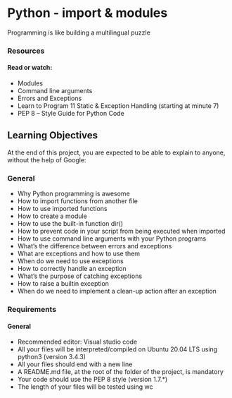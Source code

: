 # Python - import & modules
<p> Programming is like building a multilingual puzzle</p>
<h3>Resources</h3>
<h4>Read or watch:</h4>
<ul>
    <li>Modules</li>
    <li>Command line arguments</li>
    <li>Errors and Exceptions</li>
    <li>Learn to Program 11 Static & Exception Handling (starting at minute 7)</li>
    <li>PEP 8 – Style Guide for Python Code</li>
</ul>
<h2>Learning Objectives</h2>
<p>At the end of this project, you are expected to be able to explain to anyone, without the help of Google:</p>

<h3>General</h3>
<ul>
    <li>Why Python programming is awesome</li>
    <li>How to import functions from another file</li>
    <li>How to use imported functions</li>
    <li>How to create a module</li>
    <li>How to use the built-in function dir()</li>
    <li>How to prevent code in your script from being executed when imported</li>
    <li>How to use command line arguments with your Python programs</li>
    <li>What’s the difference between errors and exceptions</li>
    <li>What are exceptions and how to use them</li>
    <li>When do we need to use exceptions</li>
    <li>How to correctly handle an exception</li>
    <li>What’s the purpose of catching exceptions</li>
    <li>How to raise a builtin exception</li>
    <li>When do we need to implement a clean-up action after an exception</li>
</ul>

<h3>Requirements</h3>
<h4>General</h4>
<ul>
    <li>Recommended editor: Visual studio code</li>
    <li>All your files will be interpreted/compiled on Ubuntu 20.04 LTS using python3 (version 3.4.3)</li>
    <li>All your files should end with a new line</li>
    <li>A README.md file, at the root of the folder of the project, is mandatory</li>
    <li>Your code should use the PEP 8 style (version 1.7.*)</li>
    <li>The length of your files will be tested using wc</li>
</ul>
